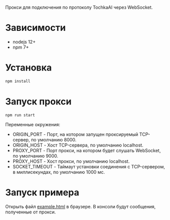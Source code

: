 Прокси для подключения по протоколу TochkaAI через WebSocket.

# Зависимости

 - nodejs 12+
 - npm 7+

# Установка

```bash
npm install
```

# Запуск прокси

```
npm run start
```

Переменные окружения:
 - ORIGIN_PORT - Порт, на котором запущен проксируемый TCP-сервер, по умолчанию 8000.
 - ORIGIN_HOST - Хост TCP-сервера, по умолчанию localhost.
 - PROXY_PORT - Порт прокси, на котором будет слушать WebSocket, по умолчанию 9000.
 - PROXY_HOST - Хост прокси, по умолчанию localhost.
 - SOCKET_TIMEOUT - Таймаут установки соединения с TCP-сервером, в миллисекундах, по умолчанию 1000 мс.

# Запуск примера

Открыть файл [example.html](example.html) в браузере. В консоли будут сообщения, полученные от прокси.
